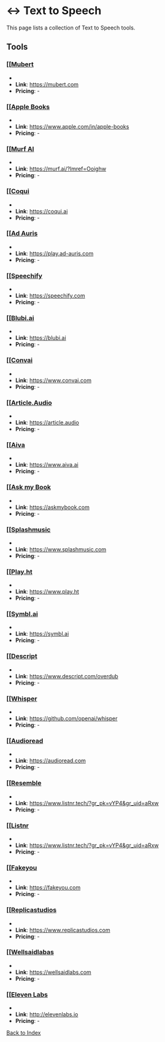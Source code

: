 # ↔️ Text to Speech

This page lists a collection of Text to Speech tools.

## Tools

### [[[Mubert](https://mubert.com)
-
- **Link**: https://mubert.com
- **Pricing**: -

### [[[Apple Books](https://www.apple.com/in/apple-books)
-
- **Link**: https://www.apple.com/in/apple-books
- **Pricing**: -

### [[[Murf AI](https://murf.ai/?lmref=Ooighw)
-
- **Link**: https://murf.ai/?lmref=Ooighw
- **Pricing**: -

### [[[Coqui](https://coqui.ai)
-
- **Link**: https://coqui.ai
- **Pricing**: -

### [[[Ad Auris](https://play.ad-auris.com)
-
- **Link**: https://play.ad-auris.com
- **Pricing**: -

### [[[Speechify](https://speechify.com)
-
- **Link**: https://speechify.com
- **Pricing**: -

### [[[Blubi.ai](https://blubi.ai)
-
- **Link**: https://blubi.ai
- **Pricing**: -

### [[[Convai](https://www.convai.com)
-
- **Link**: https://www.convai.com
- **Pricing**: -

### [[[Article.Audio](https://article.audio)
-
- **Link**: https://article.audio
- **Pricing**: -

### [[[Aiva](https://www.aiva.ai)
-
- **Link**: https://www.aiva.ai
- **Pricing**: -

### [[[Ask my Book](https://askmybook.com)
-
- **Link**: https://askmybook.com
- **Pricing**: -

### [[[Splashmusic](https://www.splashmusic.com)
-
- **Link**: https://www.splashmusic.com
- **Pricing**: -

### [[[Play.ht](https://www.play.ht)
-
- **Link**: https://www.play.ht
- **Pricing**: -

### [[[Symbl.ai](https://symbl.ai)
-
- **Link**: https://symbl.ai
- **Pricing**: -

### [[[Descript](https://www.descript.com/overdub)
-
- **Link**: https://www.descript.com/overdub
- **Pricing**: -

### [[[Whisper](https://github.com/openai/whisper)
-
- **Link**: https://github.com/openai/whisper
- **Pricing**: -

### [[[Audioread](https://audioread.com)
-
- **Link**: https://audioread.com
- **Pricing**: -

### [[[Resemble](https://www.listnr.tech/?gr_pk=vYP4&gr_uid=aRxw)
-
- **Link**: https://www.listnr.tech/?gr_pk=vYP4&gr_uid=aRxw
- **Pricing**: -

### [[[Listnr](https://www.listnr.tech/?gr_pk=vYP4&gr_uid=aRxw)
-
- **Link**: https://www.listnr.tech/?gr_pk=vYP4&gr_uid=aRxw
- **Pricing**: -

### [[[Fakeyou](https://fakeyou.com)
-
- **Link**: https://fakeyou.com
- **Pricing**: -

### [[[Replicastudios](https://www.replicastudios.com)
-
- **Link**: https://www.replicastudios.com
- **Pricing**: -

### [[[Wellsaidlabas](https://wellsaidlabs.com)
-
- **Link**: https://wellsaidlabs.com
- **Pricing**: -

### [[[Eleven Labs](http://elevenlabs.io)
-
- **Link**: http://elevenlabs.io
- **Pricing**: -


[Back to Index](../README.MD)
